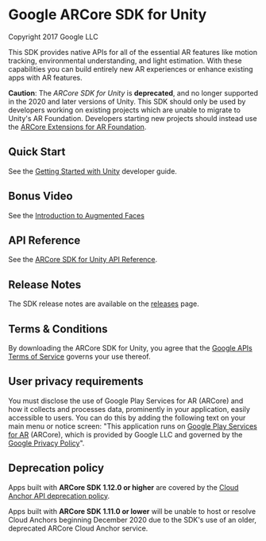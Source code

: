 Google ARCore SDK for Unity
===========================
Copyright 2017 Google LLC

This SDK provides native APIs for all of the essential AR features like motion
tracking, environmental understanding, and light estimation. With these
capabilities you can build entirely new AR experiences or enhance existing apps
with AR features.

<b>Caution</b>: The <i>ARCore SDK for Unity</i> is <b>deprecated</b>, and no longer
supported in the 2020 and later versions of Unity. This SDK should only be
used by developers working on existing projects which are unable to migrate
to Unity's AR Foundation. Developers starting new projects should instead use
the [ARCore Extensions for AR Foundation](//github.com/google-ar/arcore-unity-extensions).

## Quick Start

See the [Getting Started with Unity](//developers.google.com/ar/develop/unity/getting-started) developer guide.


## Bonus Video

See the [Introduction to Augmented Faces](//https://www.youtube.com/watch?v=8ih7eHwPoxM0)


## API Reference

See the [ARCore SDK for Unity API Reference](//developers.google.com/ar/reference/unity).


## Release Notes

The SDK release notes are available on the
[releases](//github.com/google-ar/arcore-unity-sdk/releases) page.


## Terms & Conditions

By downloading the ARCore SDK for Unity, you agree that the
[Google APIs Terms of Service](//developers.google.com/terms/) governs your use
thereof.


## User privacy requirements

You must disclose the use of Google Play Services for AR (ARCore) and how it
collects and processes data, prominently in your application, easily accessible
to users. You can do this by adding the following text on your main menu or
notice screen: "This application runs on [Google Play Services for AR](//play.google.com/store/apps/details?id=com.google.ar.core) (ARCore),
which is provided by Google LLC and governed by the [Google Privacy Policy](//policies.google.com/privacy)".

## Deprecation policy

Apps built with **ARCore SDK 1.12.0 or higher** are covered by the
[Cloud Anchor API deprecation policy](//developers.google.com/ar/distribute/deprecation-policy).

Apps built with **ARCore SDK 1.11.0 or lower** will be unable to host or resolve
Cloud Anchors beginning December 2020 due to the SDK's use of an older,
deprecated ARCore Cloud Anchor service.

